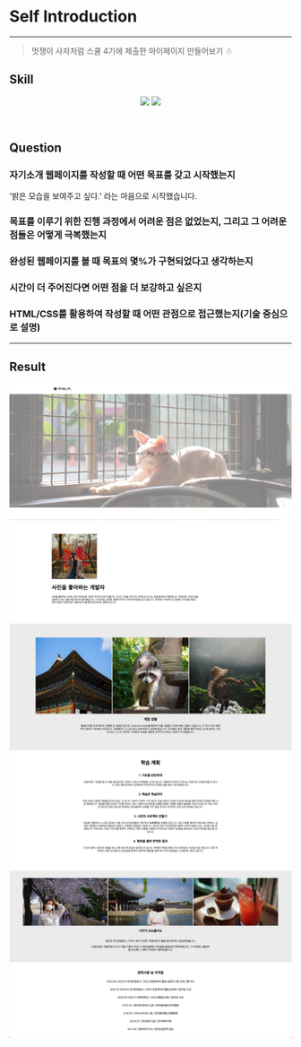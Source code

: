 # Self Introduction

---

> 멋쟁이 사자처럼 스쿨 4기에 제출한 마이페이지 만들어보기 ☃︎

## Skill

<p align="middle">
  <img src="https://img.shields.io/badge/language-html-red.svg?style=flat-square"/>
  <img src="https://img.shields.io/badge/language-css-blue.svg?style=flat-square"/>
</p><br>

## Question

### 자기소개 웹페이지를 작성할 때 어떤 목표를 갖고 시작했는지

'밝은 모습을 보여주고 싶다.' 라는 마음으로 시작했습니다.  

### 목표를 이루기 위한 진행 과정에서 어려운 점은 없었는지, 그리고 그 어려운 점들은 어떻게 극복했는지



### 완성된 웹페이지를 볼 때 목표의 몇%가 구현되었다고 생각하는지



### 시간이 더 주어진다면 어떤 점을 더 보강하고 싶은지



### HTML/CSS를 활용하여 작성할 때 어떤 관점으로 접근했는지(기술 중심으로 설명)



---

## Result

![result_1](/results/result_1.png)
![result_2](/results/result_2.png)
![result_3](/results/result_3.png)
![result_4](/results/result_4.png)
![result_5](/results/result_5.png)
![result_6](/results/result_6.png)

